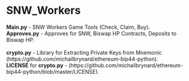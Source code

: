 # SNW_Workers
<div><b>Main.py</b> - SNW Workers Game Tools (Check, Claim, Buy).</div>
<div><b>Approves.py</b> - Approves for SNW, Biswap HP Contracts, Deposits to Biswap HP.</div>
<br>
<div><b>crypto.py</b> - Library for Extracting Private Keys from Mnemonic (https://github.com/michailbrynard/ethereum-bip44-python).</div>
<div><b>LICENSE</b> for <b>crypto.py</b> - (https://github.com/michailbrynard/ethereum-bip44-python/blob/master/LICENSE).</div>
